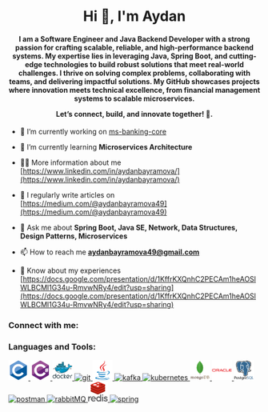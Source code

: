 <h1 align="center">Hi 👋, I'm Aydan</h1>
<h4 align="center">I am a Software Engineer and Java Backend Developer with a strong passion for crafting scalable, reliable, and high-performance backend systems. My expertise lies in leveraging Java, Spring Boot, and cutting-edge technologies to build robust solutions that meet real-world challenges.
I thrive on solving complex problems, collaborating with teams, and delivering impactful solutions. My GitHub showcases projects where innovation meets technical excellence, from financial management systems to scalable microservices.

Let’s connect, build, and innovate together! 🚀.</h4>

- 🔭 I’m currently working on [ms-banking-core](https://github.com/AydanBayramova/ms-banking-core)

- 🌱 I’m currently learning **Microservices Architecture**

- 👨‍💻 More information about me [https://www.linkedin.com/in/aydanbayramova/](https://www.linkedin.com/in/aydanbayramova/)

- 📝 I regularly write articles on [https://medium.com/@aydanbayramova49](https://medium.com/@aydanbayramova49)

- 💬 Ask me about **Spring Boot, Java SE, Network, Data Structures, Design Patterns, Microservices**

- 📫 How to reach me **aydanbayramova49@gmail.com**

- 📄 Know about my experiences [https://docs.google.com/presentation/d/1KffrKXQnhC2PECAm1heAOSlWLBCMl1G34u-RmvwNRy4/edit?usp=sharing](https://docs.google.com/presentation/d/1KffrKXQnhC2PECAm1heAOSlWLBCMl1G34u-RmvwNRy4/edit?usp=sharing)

<h3 align="left">Connect with me:</h3>
<p align="left">
</p>

<h3 align="left">Languages and Tools:</h3>
<p align="left"> <a href="https://www.cprogramming.com/" target="_blank" rel="noreferrer"> <img src="https://raw.githubusercontent.com/devicons/devicon/master/icons/c/c-original.svg" alt="c" width="40" height="40"/> </a> <a href="https://www.w3schools.com/cs/" target="_blank" rel="noreferrer"> <img src="https://raw.githubusercontent.com/devicons/devicon/master/icons/csharp/csharp-original.svg" alt="csharp" width="40" height="40"/> </a> <a href="https://www.docker.com/" target="_blank" rel="noreferrer"> <img src="https://raw.githubusercontent.com/devicons/devicon/master/icons/docker/docker-original-wordmark.svg" alt="docker" width="40" height="40"/> </a> <a href="https://git-scm.com/" target="_blank" rel="noreferrer"> <img src="https://www.vectorlogo.zone/logos/git-scm/git-scm-icon.svg" alt="git" width="40" height="40"/> </a> <a href="https://www.java.com" target="_blank" rel="noreferrer"> <img src="https://raw.githubusercontent.com/devicons/devicon/master/icons/java/java-original.svg" alt="java" width="40" height="40"/> </a> <a href="https://kafka.apache.org/" target="_blank" rel="noreferrer"> <img src="https://www.vectorlogo.zone/logos/apache_kafka/apache_kafka-icon.svg" alt="kafka" width="40" height="40"/> </a> <a href="https://kubernetes.io" target="_blank" rel="noreferrer"> <img src="https://www.vectorlogo.zone/logos/kubernetes/kubernetes-icon.svg" alt="kubernetes" width="40" height="40"/> </a> <a href="https://www.mongodb.com/" target="_blank" rel="noreferrer"> <img src="https://raw.githubusercontent.com/devicons/devicon/master/icons/mongodb/mongodb-original-wordmark.svg" alt="mongodb" width="40" height="40"/> </a> <a href="https://www.oracle.com/" target="_blank" rel="noreferrer"> <img src="https://raw.githubusercontent.com/devicons/devicon/master/icons/oracle/oracle-original.svg" alt="oracle" width="40" height="40"/> </a> <a href="https://www.postgresql.org" target="_blank" rel="noreferrer"> <img src="https://raw.githubusercontent.com/devicons/devicon/master/icons/postgresql/postgresql-original-wordmark.svg" alt="postgresql" width="40" height="40"/> </a> <a href="https://postman.com" target="_blank" rel="noreferrer"> <img src="https://www.vectorlogo.zone/logos/getpostman/getpostman-icon.svg" alt="postman" width="40" height="40"/> </a> <a href="https://www.rabbitmq.com" target="_blank" rel="noreferrer"> <img src="https://www.vectorlogo.zone/logos/rabbitmq/rabbitmq-icon.svg" alt="rabbitMQ" width="40" height="40"/> </a> <a href="https://redis.io" target="_blank" rel="noreferrer"> <img src="https://raw.githubusercontent.com/devicons/devicon/master/icons/redis/redis-original-wordmark.svg" alt="redis" width="40" height="40"/> </a> <a href="https://spring.io/" target="_blank" rel="noreferrer"> <img src="https://www.vectorlogo.zone/logos/springio/springio-icon.svg" alt="spring" width="40" height="40"/> </a> </p>

